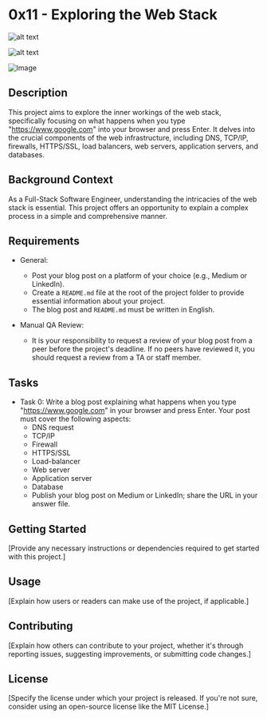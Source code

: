# 0x11 - Exploring the Web Stack
![alt text](http://i.imgur.com/i9ivkdo.png)

![alt text](http://i.imgur.com/R8R3sqC.pngalt )

![Image](https://example.com/your_project_image.jpg)

## Description

This project aims to explore the inner workings of the web stack, specifically focusing on what happens when you type "https://www.google.com" into your browser and press Enter. It delves into the crucial components of the web infrastructure, including DNS, TCP/IP, firewalls, HTTPS/SSL, load balancers, web servers, application servers, and databases.

## Background Context

As a Full-Stack Software Engineer, understanding the intricacies of the web stack is essential. This project offers an opportunity to explain a complex process in a simple and comprehensive manner.

## Requirements

- General:
  - Post your blog post on a platform of your choice (e.g., Medium or LinkedIn).
  - Create a `README.md` file at the root of the project folder to provide essential information about your project.
  - The blog post and `README.md` must be written in English.

- Manual QA Review:
  - It is your responsibility to request a review of your blog post from a peer before the project's deadline. If no peers have reviewed it, you should request a review from a TA or staff member.

## Tasks

- Task 0: Write a blog post explaining what happens when you type "https://www.google.com" in your browser and press Enter. Your post must cover the following aspects:
  - DNS request
  - TCP/IP
  - Firewall
  - HTTPS/SSL
  - Load-balancer
  - Web server
  - Application server
  - Database
  - Publish your blog post on Medium or LinkedIn; share the URL in your answer file.

## Getting Started

[Provide any necessary instructions or dependencies required to get started with this project.]

## Usage

[Explain how users or readers can make use of the project, if applicable.]

## Contributing

[Explain how others can contribute to your project, whether it's through reporting issues, suggesting improvements, or submitting code changes.]

## License

[Specify the license under which your project is released. If you're not sure, consider using an open-source license like the MIT License.]


